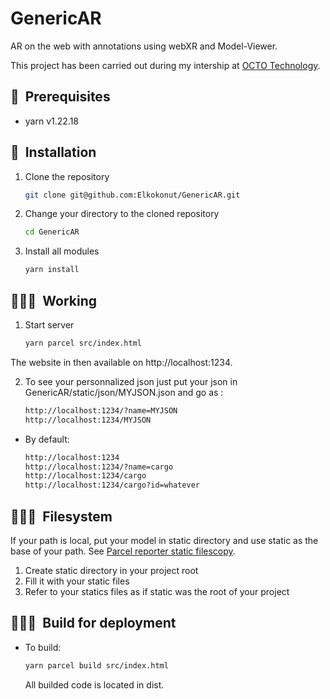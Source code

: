 # GenericAR
AR on the web with annotations using webXR and Model-Viewer.

This project has been carried out during my intership at [OCTO Technology](https://www.octo.com/).

## 🔑&nbsp; Prerequisites

- yarn v1.22.18

## 🚀&nbsp; Installation

1. Clone the repository

    ```bash
    git clone git@github.com:Elkokonut/GenericAR.git
    ```

2. Change your directory to the cloned repository

    ```bash
    cd GenericAR
    ```

3. Install all modules

    ```bash
    yarn install
    ```

## 🧑🏻‍💻&nbsp; Working

1. Start server

    ```bash
    yarn parcel src/index.html
    ```

The website in then available on http://localhost:1234.


2. To see your personnalized json just put your json in GenericAR/static/json/MYJSON.json and go as :

    ```bash
    http://localhost:1234/?name=MYJSON
    http://localhost:1234/MYJSON
    ```

- By default:

    ```bash
    http://localhost:1234
    http://localhost:1234/?name=cargo
    http://localhost:1234/cargo
    http://localhost:1234/cargo?id=whatever
    ```

## 🧑🏻‍💻&nbsp; Filesystem

If your path is local, put your model in static directory and use static as the base of your path. See [Parcel reporter static filescopy](https://www.npmjs.com/package/parcel-reporter-static-files-copy).

1. Create static directory in your project root
2. Fill it with your static files
3. Refer to your statics files as if static was the root of your project

## 🧑🏻‍💻&nbsp; Build for deployment

- To build:

    ```bash
    yarn parcel build src/index.html
    ```

    All builded code is located in dist.
